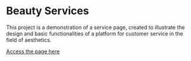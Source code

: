 # Beauty Services

This project is a demonstration of a service page, created to illustrate the design and basic functionalities of a platform for customer service in the field of aesthetics.

[Access the page here](https://beautyservices-ten.vercel.app/)
